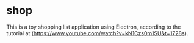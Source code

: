 # shop

This is a toy shopping list application using Electron, according to the tutorial at (https://www.youtube.com/watch?v=kN1Czs0m1SU&t=1728s).
